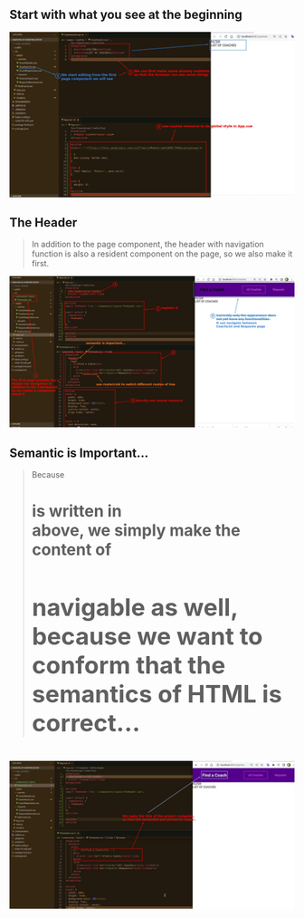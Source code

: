 ## **Start with what you see at the beginning**

![Alt start with first seem page](pic/03.jpg)

## **The Header**

> In addition to the page component, the header with navigation function is also a resident component on the page, so we also make it first.

![Alt the header](pic/04.jpg)

## **Semantic is Important...**

> Because <h1> is written in <nav> above, we simply make the content of <h1> navigable as well, because we want to conform that the semantics of HTML is correct...

![Alt semantic is important...](pic/05.jpg)
